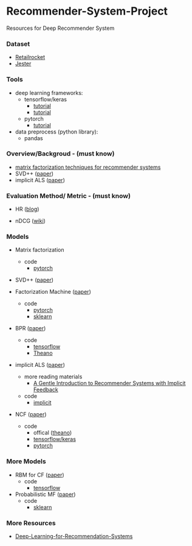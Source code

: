 # Recommender-System-Project
Resources for Deep Recommender System

### Dataset

- [Retailrocket](<https://www.kaggle.com/retailrocket/ecommerce-dataset>)
- [Jester](http://eigentaste.berkeley.edu/dataset/)

### Tools

- deep learning frameworks: 
  - tensorflow/keras
    - [tutorial](https://jacobbuckman.com/post/tensorflow-the-confusing-parts-1/)
    - [tutorial](https://github.com/aymericdamien/TensorFlow-Examples)
  - pytorch 
    - [tutorial](https://pytorch.org/tutorials/beginner/deep_learning_60min_blitz.html)
- data preprocess (python library):
  - pandas

### Overview/Backgroud - (must know)

- [matrix factorization techniques for recommender systems](https://datajobs.com/data-science-repo/Recommender-Systems-[Netflix].pdf)
- SVD++ ([paper](https://www.cs.rochester.edu/twiki/pub/Main/HarpSeminar/Factorization_Meets_the_Neighborhood-_a_Multifaceted_Collaborative_Filtering_Model.pdf))
- implicit ALS ([paper](http://yifanhu.net/PUB/cf.pdf))



### Evaluation Method/ Metric - (must know)

- HR ([blog](https://towardsdatascience.com/evaluating-a-real-life-recommender-system-error-based-and-ranking-based-84708e3285b))

- nDCG ([wiki](https://en.wikipedia.org/wiki/Discounted_cumulative_gain))

  

### Models

- Matrix factorization
  - code
    - [pytorch](https://www.ethanrosenthal.com/2017/06/20/matrix-factorization-in-pytorch/)

- SVD++ ([paper](https://www.cs.rochester.edu/twiki/pub/Main/HarpSeminar/Factorization_Meets_the_Neighborhood-_a_Multifaceted_Collaborative_Filtering_Model.pdf))
- Factorization Machine ([paper](https://cseweb.ucsd.edu/classes/fa17/cse291-b/reading/Rendle2010FM.pdf))
  - code
    - [pytorch](https://github.com/jmhessel/fmpytorch)
    - [sklearn](https://github.com/coreylynch/pyFM)
- BPR ([paper](https://arxiv.org/pdf/1205.2618.pdf))
  - code
    - [tensorflow](https://medium.com/radon-dev/implicit-bayesian-personalized-ranking-in-tensorflow-b4dfa733c478)
    - [Theano](https://github.com/bbc/theano-bpr/tree/master/theano_bpr)
- implicit ALS ([paper](http://yifanhu.net/PUB/cf.pdf))
  - more reading materials
    - [A Gentle Introduction to Recommender Systems with Implicit Feedback](https://jessesw.com/Rec-System/)
  - code
    - [implicit](https://github.com/benfred/implicit)
- NCF  ([paper](https://www.comp.nus.edu.sg/~xiangnan/papers/ncf.pdf))
  - code
    - offical ([theano](https://github.com/hexiangnan/neural_collaborative_filtering))
    - [tensorflow/keras](https://github.com/enningxie/Neural-Collaborative-Filtering)
    - [pytorch](https://github.com/guoyang9/NCF)

### More Models

- RBM for CF ([paper](https://www.cs.toronto.edu/~rsalakhu/papers/rbmcf.pdf))
  - code
    - [tensorflow](https://github.com/srp98/Movie-Recommender-using-RBM)
- Probabilistic MF ([paper](https://papers.nips.cc/paper/3208-probabilistic-matrix-factorization.pdf))
  - code
    - [sklearn](https://github.com/fuhailin/Probabilistic-Matrix-Factorization)
    
 ### More Resources
 - [Deep-Learning-for-Recommendation-Systems](https://github.com/robi56/Deep-Learning-for-Recommendation-Systems)

